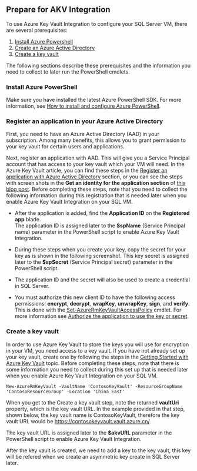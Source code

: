 ## Prepare for AKV Integration
To use Azure Key Vault Integration to configure your SQL Server VM, there are several prerequisites: 

1. [Install Azure Powershell](#install-azure-powershell)
2. [Create an Azure Active Directory](#create-an-azure-active-directory)
3. [Create a key vault](#create-a-key-vault)

The following sections describe these prerequisites and the information you need to collect to later run the PowerShell cmdlets.

### Install Azure PowerShell
Make sure you have installed the latest Azure PowerShell SDK. For more information, see [How to install and configure Azure PowerShell](https://docs.microsoft.com/powershell/azureps-cmdlets-docs).

### Register an application in your Azure Active Directory
First, you need to have an Azure Active Directory (AAD) in your subscription. Among many benefits, this allows you to grant permission to your key vault for certain users and applications.
<!-- Not Available on [Azure Active Directory] (https://www.azure.cn/trial/get-started-active-directory/)-->

Next, register an application with AAD. This will give you a Service Principal account that has access to your key vault which your VM will need. In the Azure Key Vault article, you can find these steps in the [Register an application with Azure Active Directory](../articles/key-vault/key-vault-get-started.md#register) section, or you can see the steps with screen shots in the **Get an identity for the application section** of [this blog post](http://blogs.technet.com/b/kv/archive/2015/01/09/azure-key-vault-step-by-step.aspx). Before completing these steps, note that you need to collect the following information during this registration that is needed later when you enable Azure Key Vault Integration on your SQL VM.

* After the application is added, find the **Application ID** on the **Registered app** blade.   
    The application ID is assigned later to the **$spName** (Service Principal name) parameter in the PowerShell script to enable Azure Key Vault Integration. 
* During these steps when you create your key, copy the secret for your key as is shown in the following screenshot. This key secret is assigned later to the **$spSecret** (Service Principal secret) parameter in the PowerShell script.  

* The application ID and the secret will also be used to create a credential in SQL Server. 

* You must authorize this new client ID to have the following access permissions: **encrypt**, **decrypt**, **wrapKey**, **unwrapKey**, **sign**, and **verify**. This is done with the [Set-AzureRmKeyVaultAccessPolicy](https://msdn.microsoft.com/library/azure/mt603625.aspx) cmdlet. For more information see [Authorize the application to use the key or secret](../articles/key-vault/key-vault-get-started.md#authorize).

### Create a key vault
In order to use Azure Key Vault to store the keys you will use for encryption in your VM, you need access to a key vault. If you have not already set up your key vault, create one by following the steps in the [Getting Started with Azure Key Vault](../articles/key-vault/key-vault-get-started.md) topic. Before completing these steps, note that there is some information you need to collect during this set up that is needed later when you enable Azure Key Vault Integration on your SQL VM.

    New-AzureRmKeyVault -VaultName 'ContosoKeyVault' -ResourceGroupName 'ContosoResourceGroup' -Location 'China East'

When you get to the Create a key vault step, note the returned **vaultUri** property, which is the key vault URL. In the example provided in that step, shown below, the key vault name is ContosoKeyVault, therefore the key vault URL would be https://contosokeyvault.vault.azure.cn/.

The key vault URL is assigned later to the **$akvURL** parameter in the PowerShell script to enable Azure Key Vault Integration.

After the key vault is created, we need to add a key to the key vault, this key will be refered when we create an asymmetric key create  in SQL Server later.
<!--Update_Description: wording update, update link-->
<!--ms.date: 05/14/2018-->